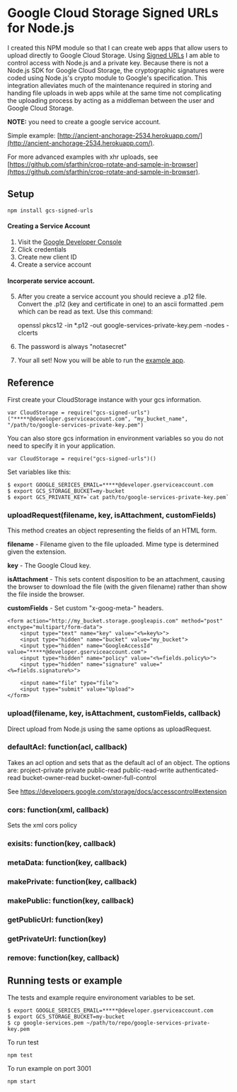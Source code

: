 # Google Cloud Storage Signed URLs for Node.js

I created this NPM module so that I can create web apps that allow users to upload directly to Google Cloud Storage. Using <a href="https://developers.google.com/storage/docs/accesscontrol#Signed-URLs" target="_blank">Signed URLs</a> I am able to control access with Node.js and a private key. Because there is not a Node.js SDK for Google Cloud Storage, the cryptographic signatures were coded using Node.js's crypto module to Google's specification. This integration alleviates much of the maintenance required in storing and handing file uploads in web apps while at the same time not complicating the uploading process by acting as a middleman between the user and Google Cloud Storage.

 **NOTE:** you need to create a google service account.

Simple example: [http://ancient-anchorage-2534.herokuapp.com/](http://ancient-anchorage-2534.herokuapp.com/).

For more advanced examples with xhr uploads, see [https://github.com/sfarthin/crop-rotate-and-sample-in-browser](https://github.com/sfarthin/crop-rotate-and-sample-in-browser).

## Setup

	npm install gcs-signed-urls

#### Creating a Service Account
1. Visit the [Google Developer Console](https://console.developers.google.com/)
2. Click credentials
3. Create new client ID
4. Create a service account

#### Incorperate service account.
5. After you create a service account you should recieve a .p12 file. Convert the .p12 (key and certificate in one) to an ascii formatted .pem which can be read as text. Use this command:

	openssl pkcs12 -in *.p12 -out google-services-private-key.pem -nodes -clcerts

6. The password is always "notasecret"
7. Your all set! Now you will be able to run the [example app](https://github.com/sfarthin/nodejs-google-cloud-storage/blob/master/example/app.js).


## Reference

First create your CloudStorage instance with your gcs information.

	var CloudStorage = require("gcs-signed-urls")("*****@developer.gserviceaccount.com", "my_bucket_name", "/path/to/google-services-private-key.pem")

You can also store gcs information in environment variables so you do not need to specify it in your application.

	var CloudStorage = require("gcs-signed-urls")()

Set variables like this:

	$ export GOOGLE_SERICES_EMAIL=*****@developer.gserviceaccount.com
	$ export GCS_STORAGE_BUCKET=my-bucket
	$ export GCS_PRIVATE_KEY=`cat path/to/google-services-private-key.pem`

### uploadRequest(filename, key, isAttachment, customFields)
This method creates an object representing the fields of an HTML form.

**filename** - Filename given to the file uploaded. Mime type is determined given the extension.

**key** - The Google Cloud key.

**isAttachment** - This sets content disposition to be an attachment, causing the browser to download the file (with the given filename) rather than show the file inside the browser.

**customFields** - Set custom "x-goog-meta-" headers.

	<form action="http://my_bucket.storage.googleapis.com" method="post" enctype="multipart/form-data">
		<input type="text" name="key" value="<%=key%>">
		<input type="hidden" name="bucket" value="my_bucket">
		<input type="hidden" name="GoogleAccessId" value="*****@developer.gserviceaccount.com">
		<input type="hidden" name="policy" value="<%=fields.policy%>">
		<input type="hidden" name="signature" value="<%=fields.signature%>">

		<input name="file" type="file">
		<input type="submit" value="Upload">
	</form>

### upload(filename, key, isAttachment, customFields, callback)
Direct upload from Node.js using the same options as uploadRequest.

### defaultAcl: function(acl, callback)
Takes an acl option and sets that as the default acl of an object. The options are:
project-private
private
public-read
public-read-write
authenticated-read
bucket-owner-read
bucket-owner-full-control

See https://developers.google.com/storage/docs/accesscontrol#extension

### cors: function(xml, callback)
Sets the  xml cors policy

### exisits: function(key, callback)
### metaData: function(key, callback)
### makePrivate: function(key, callback)
### makePublic: function(key, callback)
### getPublicUrl: function(key)
### getPrivateUrl: function(key)
### remove: function(key, callback)

## Running tests or example

The tests and example require environoment variables to be set.
	
	$ export GOOGLE_SERICES_EMAIL=*****@developer.gserviceaccount.com
	$ export GCS_STORAGE_BUCKET=my-bucket
	$ cp google-services.pem ~/path/to/repo/google-services-private-key.pem
	
To run test

	npm test

To run example on port 3001

	npm start
